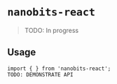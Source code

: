# `nanobits-react`

> TODO: In progress

## Usage

```
import { } from 'nanobits-react';
TODO: DEMONSTRATE API
```
